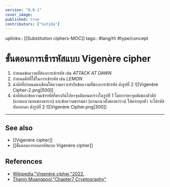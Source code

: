 ```yaml
---
version: "0.0.1"
cover_image:
published: true
contributors: ["Sutida"]
---
```

uplinks:: [[Substitution ciphers-MOC]]
tags:: #lang/th #type/concept

# ขั้นตอนการเข้ารหัสแบบ Vigenère cipher
1. กำหนดข้อความที่ต้องการเข้ารหัส เช่น *ATTACK AT DAWN*
2. กำหนดคีย์ที่ใช้ในการเข้ารหัส เช่น *LEMON*
3. นำคีย์ที่กำหนดมาเขียนให้ความยาวเท่ากับข้อความที่ต้องการเข้ารหัส ดังรูปที่ 2
   ![[Vigenère Cipher-2.png|500]]
5. นำคีย์และข้อความเข้ารหัสที่ตรงกันไปหาจุดตัดบนตารางในรูปที่ 1 โดยการหาจุดตัดของตัวคีย์ (แกนเเนวนอนของตาราง) และข้อความธรรมดา (แกนเเนวตั้งของตาราง)  ให้ครบทุกตัว จะได้รหัสลับออกมา ดังรูปที่ 2
 ![[Vigenère Cipher.png|300]]
---
## See also
- [[Vigenère cipher]]
- [[ขั้นตอนการถอดรหัสแบบ Vigenère cipher]]

## References
- [Wikipedia,"Vigenère cipher,"2022.](https://en.wikipedia.org/wiki/Vigen%C3%A8re_cipher)
- [Thanin Muangpool,"Chapter7 Cryptography"](http://pws.npru.ac.th/signal/data/files/Chapter7_Cryptography.pdf)

